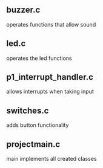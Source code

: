 
## buzzer.c	
operates functions that allow sound

## led.c
operates the led functions

## p1_interrupt_handler.c
allows interrupts when taking input

## switches.c
adds button functionality

## projectmain.c
main implements all created classes
